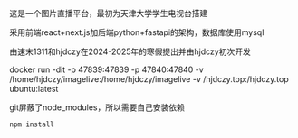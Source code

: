这是一个图片直播平台，最初为天津大学学生电视台搭建


采用前端react+next.js加后端python+fastapi的架构，数据库使用mysql

由速末1311和hjdczy在2024-2025年的寒假提出并由hjdczy初次开发

docker run -dit -p 47839:47839 -p 47840:47840 -v /home/hjdczy/imagelive:/home/hjdczy/imagelive -v /hjdczy.top:/hjdczy.top ubuntu:latest

git屏蔽了node_modules，所以需要自己安装依赖

```bash
npm install
```

